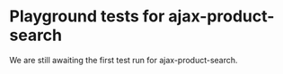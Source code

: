 # Playground tests for ajax-product-search
We are still awaiting the first test run for ajax-product-search.
